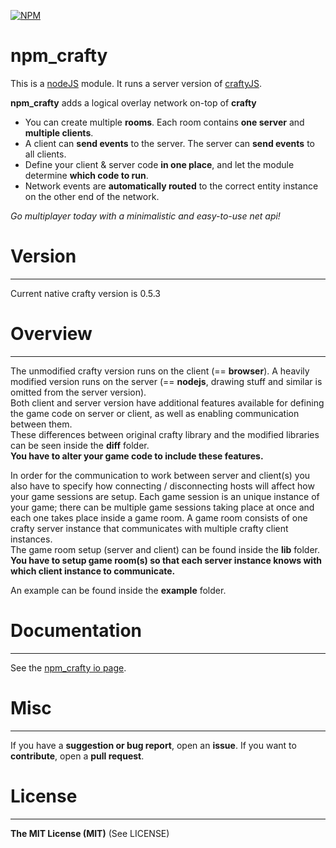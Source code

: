 [![NPM](https://nodei.co/npm/npm_crafty.png?compact=true)](https://nodei.co/npm/npm_crafty/)

npm_crafty
==========

This is a [nodeJS](http://nodejs.org/) module. It runs a server version of [craftyJS](http://craftyjs.com/).

**npm_crafty** adds a logical overlay network on-top of **crafty**   
* You can create multiple __rooms__. Each room contains __one server__ and __multiple clients__.   
* A client can __send events__ to the server. The server can __send events__ to all clients.   
* Define your client & server code __in one place__, and let the module determine __which code to run__.   
* Network events are __automatically routed__ to the correct entity instance on the other end of the network.

_Go multiplayer today with a minimalistic and easy-to-use net api!_

# Version
----------
Current native crafty version is 0.5.3

# Overview
----------
The unmodified crafty version runs on the client (== __browser__). A heavily modified version runs on the server 
(== __nodejs__, drawing stuff and similar is omitted from the server version).   
Both client and server version have additional features available for defining the game code on server or client, 
as well as enabling communication between them.   
These differences between original crafty library and the modified libraries can be seen inside the 
__diff__ folder.  
__You have to alter your game code to include these features.__

In order for the communication to work between server and client(s) you also have to specify how connecting / disconnecting
hosts will affect how your game sessions are setup. Each game session is an unique instance of your game; there can be
multiple game sessions taking place at once and each one takes place inside a game room. A game room consists
of one crafty server instance that communicates with multiple crafty client instances.   
The game room setup (server and client) can be found inside the __lib__ folder.    
__You have to setup game room(s) so that each server instance knows with which client instance to communicate.__

An example can be found inside the __example__ folder.

# Documentation
---------------
See the [npm_crafty io page](http://mucaho.github.io/npm_crafty/).

# Misc
------
If you have a __suggestion or bug report__, open an __issue__. 
If you want to __contribute__, open a __pull request__.

# License
-------------
__The MIT License (MIT)__ (See LICENSE)

